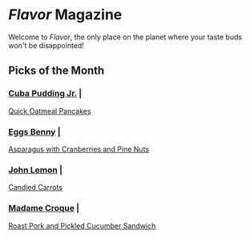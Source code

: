 # _Flavor_ Magazine

Welcome to _Flavor_, the only place on the planet where your taste buds won't be disappointed!



## Picks of the Month

### [Cuba Pudding Jr.](writer/cuba-pudding-jr.md) | 

[Quick Oatmeal Pancakes](recipe/feb/oatmeal-pancakes.md)

### [Eggs Benny](writer/eggs-benny.md) | 

[Asparagus with Cranberries and Pine Nuts](recipe/feb/asparagus-cranberries-pine-nuts.md)

### [John Lemon](writer/john-lemon.md) | 

[Candied Carrots](/recipe/feb/candied-carrots.md)

### [Madame Croque](writer/madame-croque.md) | 

[Roast Pork and Pickled Cucumber Sandwich](/recipe/feb/roast-pork-pickled-cucumber-sandwich.md)
